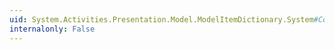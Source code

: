 ```yaml
---
uid: System.Activities.Presentation.Model.ModelItemDictionary.System#Collections#IDictionary#Values
internalonly: False
---
```

